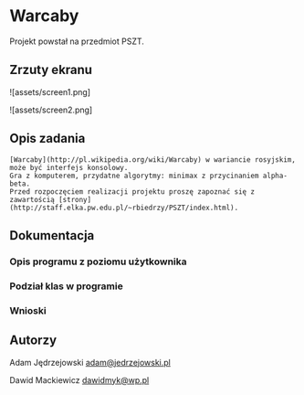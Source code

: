 # Warcaby

Projekt powstał na przedmiot PSZT.

## Zrzuty ekranu

![assets/screen1.png]

![assets/screen2.png]

## Opis zadania

```
[Warcaby](http://pl.wikipedia.org/wiki/Warcaby) w wariancie rosyjskim, może być interfejs konsolowy.
Gra z komputerem, przydatne algorytmy: minimax z przycinaniem alpha-beta.
Przed rozpoczęciem realizacji projektu proszę zapoznać się z zawartością [strony](http://staff.elka.pw.edu.pl/~rbiedrzy/PSZT/index.html).
```



## Dokumentacja

### Opis programu z poziomu użytkownika

### Podział klas w programie

### Wnioski

## Autorzy

Adam Jędrzejowski <adam@jedrzejowski.pl>

Dawid Mackiewicz <dawidmyk@wp.pl>